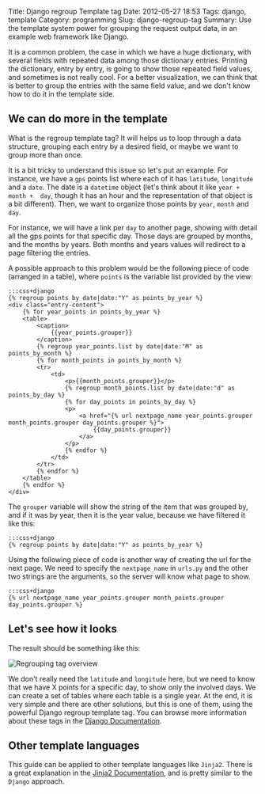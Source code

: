 Title: Django regroup Template tag
Date: 2012-05-27 18:53
Tags: django, template
Category: programming
Slug: django-regroup-tag
Summary: Use the template system power for grouping the request output data, in an example web framework like Django.

It is a common problem, the case in which we have a huge dictionary, with several fields with repeated data among those dictionary entries. Printing the dictionary, entry by entry, is going to show those repeated field values, and sometimes is not really cool. For a better visualization, we can think that is better to group the entries with the same field value, and we don't know how to do it in the template side.

## We can do more in the template

What is the regroup template tag? It will helps us to loop through a data structure, grouping each entry by a desired field, or maybe we want to group more than once.

It is a bit tricky to understand this issue so let's put an example. For instance, we have a `gps` points list where each of it has `latitude`, `longitude` and a `date`. The date is a `datetime` object (let's think about it like `year + month +  day`, though it has an hour and the representation of that object is a bit different). Then, we want to organize those points by `year`, `month` and `day`.

For instance, we will have a link per `day` to another page, showing with detail all the gps points for that specific day. Those days are grouped by months, and the months by years. Both months and years values will redirect to a page filtering the entries.

A possible approach to this problem would be the following piece of code (arranged in a table), where `points` is the variable list provided by the view:

    :::css+django
    {% regroup points by date|date:"Y" as points_by_year %}
    <div class="entry-content">
        {% for year_points in points_by_year %}
        <table>
            <caption>
                {{year_points.grouper}}
            </caption>
            {% regroup year_points.list by date|date:"M" as points_by_month %}
            {% for month_points in points_by_month %}
            <tr>
                <td>
                    <p>{{month_points.grouper}}</p>
                    {% regroup month_points.list by date|date:"d" as points_by_day %}
                    {% for day_points in points_by_day %}
                    <p>
                        <a href="{% url nextpage_name year_points.grouper month_points.grouper day_points.grouper %}">
                            {{day_points.grouper}}
                        </a>
                    </p>
                    {% endfor %}
                </td>
            </tr>
            {% endfor %}
        </table>
        {% endfor %}
    </div>

The `grouper` variable will show the string of the item that was grouped by, and if it was by year, then it is the year value, because we have filtered it like this:

    :::css+django
    {% regroup points by date|date:"Y" as points_by_year %}

Using the following piece of code is another way of creating the url for the next page. We need to specify the `nextpage_name` in `urls.py` and the other two strings are the arguments, so the server will know what page to show.

    :::css+django
    {% url nextpage_name year_points.grouper month_points.grouper day_points.grouper %}

## Let's see how it looks

The result should be something like this:

![Regrouping tag overview](http://i.imgur.com/fILp6.png)

We don't really need the `latitude` and `longitude` here, but we need to know that we have X points for a specific day, to show only the involved days. We can create a set of tables where each table is a single year. At the end, it is very simple and there are other solutions, but this is one of them, using the powerful Django regroup template tag. You can browse more information about these tags in the [Django Documentation](https://docs.djangoproject.com/en/dev/ref/templates/builtins/?from=olddocs).

## Other template languages

This guide can be applied to other template languages like `Jinja2`. There is a great explanation in the [Jinja2 Documentation](http://jinja.pocoo.org/docs/templates/#groupby), and is pretty similar to the `Django` approach.